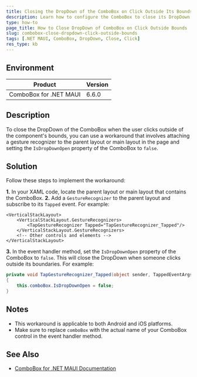 ```yaml
---
title: Closing the DropDown of the ComboBox on Click Outside Its Bounds
description: Learn how to configure the ComboBox to close its DropDown when the user clicks outside the component's bounds.
type: how-to
page_title: How to Close DropDown of ComboBox on Click Outside Bounds
slug: combobox-close-dropdown-click-outside-bounds
tags: [.NET MAUI, ComboBox, DropDown, Close, Click]
res_type: kb
---
```


## Environment

| Product | Version |
|---------|---------|
| ComboBox for .NET MAUI | 6.6.0 |

## Description

To close the DropDown of the ComboBox when the user clicks outside of the component's bounds, you can use a workaround that involves attaching a gesture recognizer to the parent layout or main layout in the page and setting the `IsDropDownOpen` property of the ComboBox to `false`.

## Solution

Follow these steps to implement the workaround:

**1.** In your XAML code, locate the parent layout or main layout that contains the ComboBox.
**2.** Add a `GestureRecognizer` to the parent layout and subscribe to its `Tapped` event. For example:

```XAML
<VerticalStackLayout>
    <VerticalStackLayout.GestureRecognizers>
        <TapGestureRecognizer Tapped="TapGestureRecognizer_Tapped"/>
    </VerticalStackLayout.GestureRecognizers>
    <!-- Other controls and elements -->
</VerticalStackLayout>
```

**3.** In the event handler method, set the `IsDropDownOpen` property of the ComboBox to `false`. This will close the DropDown when someone clicks outside its boundaries. For example:

```C#
private void TapGestureRecognizer_Tapped(object sender, TappedEventArgs e)
{
    this.comboBox.IsDropDownOpen = false;
}
```


## Notes

- This workaround is applicable to both Android and iOS platforms.
- Make sure to replace `comboBox` with the actual name of your ComboBox control in the event handler method.

## See Also

- [ComboBox for .NET MAUI Documentation](https://docs.telerik.com/devtools/maui/controls/combobox/overview)
